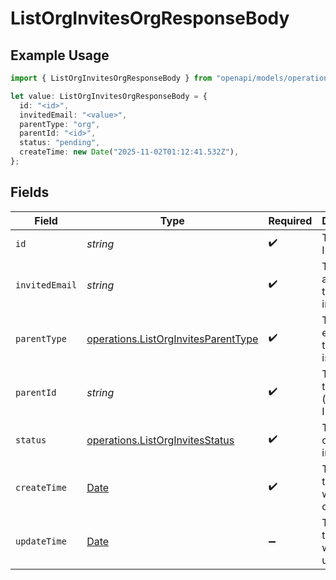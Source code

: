 # ListOrgInvitesOrgResponseBody

## Example Usage

```typescript
import { ListOrgInvitesOrgResponseBody } from "openapi/models/operations";

let value: ListOrgInvitesOrgResponseBody = {
  id: "<id>",
  invitedEmail: "<value>",
  parentType: "org",
  parentId: "<id>",
  status: "pending",
  createTime: new Date("2025-11-02T01:12:41.532Z"),
};
```

## Fields

| Field                                                                                         | Type                                                                                          | Required                                                                                      | Description                                                                                   |
| --------------------------------------------------------------------------------------------- | --------------------------------------------------------------------------------------------- | --------------------------------------------------------------------------------------------- | --------------------------------------------------------------------------------------------- |
| `id`                                                                                          | *string*                                                                                      | :heavy_check_mark:                                                                            | The invite ID.                                                                                |
| `invitedEmail`                                                                                | *string*                                                                                      | :heavy_check_mark:                                                                            | The email address of the person invited.                                                      |
| `parentType`                                                                                  | [operations.ListOrgInvitesParentType](../../models/operations/listorginvitesparenttype.md)    | :heavy_check_mark:                                                                            | The type of entity that the person is invited to.                                             |
| `parentId`                                                                                    | *string*                                                                                      | :heavy_check_mark:                                                                            | The ID of the parent (e.g. org ID).                                                           |
| `status`                                                                                      | [operations.ListOrgInvitesStatus](../../models/operations/listorginvitesstatus.md)            | :heavy_check_mark:                                                                            | The status of the invite.                                                                     |
| `createTime`                                                                                  | [Date](https://developer.mozilla.org/en-US/docs/Web/JavaScript/Reference/Global_Objects/Date) | :heavy_check_mark:                                                                            | The time the invite was created.                                                              |
| `updateTime`                                                                                  | [Date](https://developer.mozilla.org/en-US/docs/Web/JavaScript/Reference/Global_Objects/Date) | :heavy_minus_sign:                                                                            | The time the invite was updated.                                                              |